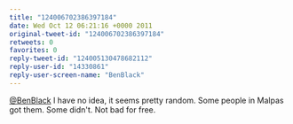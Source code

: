 ```yaml
---
title: "124006702386397184"
date: Wed Oct 12 06:21:16 +0000 2011
original-tweet-id: "124006702386397184"
retweets: 0
favorites: 0
reply-tweet-id: "124005130478682112"
reply-user-id: "14330861"
reply-user-screen-name: "BenBlack"
---
```

<a href="https://twitter.com/BenBlack">@BenBlack</a> I have no idea, it seems pretty random. Some people in Malpas got them. Some didn't. Not bad for free.

